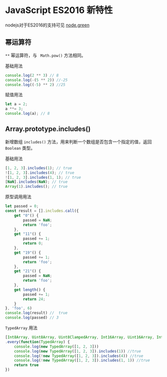 # JavaScript ES2016 新特性

nodejs对于ES2016的支持可见 [node.green](https://node.green/#ES2016)

## 幂运算符

`**` 幂运算符，与 ` Math.pow()` 方法相同。

基础用法

``` javascript
console.log(2 ** 3) // 8
console.log(-(5 ** 2)) //-25
console.log((-5) ** 2) //25
```

赋值用法

``` javascript
let a = 2;
a **= 3;
console.log(a); // 8
```

## Array.prototype.includes()

新增数组 `includes()` 方法，用来判断一个数组是否包含一个指定的值，返回 `Boolean` 类型。

基础用法

``` javascript
[1, 2, 3].includes(1); // true
![1, 2, 3].includes(4); // true
![1, 2, 3].includes(1, 1); // true
[NaN].includes(NaN); // true
Array(1).includes(); // true
```

原型调用用法

``` javascript
let passed = 0;
const result = [].includes.call({
    get "0"() {
        passed = NaN;
        return 'foo';
    },
    get "11"() {
        passed += 1;
        return 0;
    },
    get "19"() {
        passed += 1;
        return 'foo';
    },
    get "21"() {
        passed = NaN;
        return 'foo';
    },
    get length() {
        passed += 1;
        return 24;
    }
}, 'foo', 6)
console.log(result) //  true
console.log(passed) // 3
```

`TypedArray` 用法

``` javascript
[Int8Array, Uint8Array, Uint8ClampedArray, Int16Array, Uint16Array, Int32Array, Uint32Array, Float32Array, Float64Array]
.every(function(TypedArray) {
    console.log(new TypedArray([1, 2, 3]))
    console.log(new TypedArray([1, 2, 3]).includes(1)) //true
    console.log(!new TypedArray([1, 2, 3]).includes(4)) //true
    console.log(!new TypedArray([1, 2, 3]).includes(1, 1)) //true
    return true
})
```
